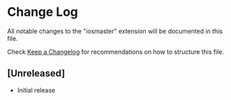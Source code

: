 # Change Log

All notable changes to the "iosmaster" extension will be documented in this file.

Check [Keep a Changelog](http://keepachangelog.com/) for recommendations on how to structure this file.

## [Unreleased]

- Initial release
